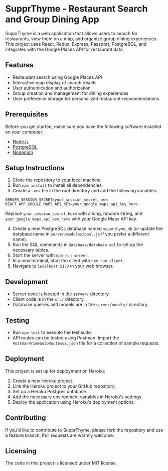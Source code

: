 # SupprThyme - Restaurant Search and Group Dining App

SupprThyme is a web application that allows users to search for restaurants, view them on a map, and organize group dining experiences. This project uses React, Redux, Express, Passport, PostgreSQL, and integrates with the Google Places API for restaurant data.

## Features

- Restaurant search using Google Places API
- Interactive map display of search results
- User authentication and authorization
- Group creation and management for dining experiences
- User preference storage for personalized restaurant recommendations

## Prerequisites

Before you get started, make sure you have the following software installed on your computer:

- [Node.js](https://nodejs.org/en)
- [PostgreSQL](https://www.postgresql.org)
- [Nodemon](https://nodemon.io)

## Setup Instructions

1. Clone the repository to your local machine.
2. Run `npm install` to install all dependencies.
3. Create a `.env` file in the root directory and add the following variables:

```plaintext
SERVER_SESSION_SECRET=your_session_secret_here
REACT_APP_GOOGLE_MAPS_API_KEY=your_google_maps_api_key_here
```

Replace `your_session_secret_here` with a long, random string, and `your_google_maps_api_key_here` with your Google Maps API key.

4. Create a new PostgreSQL database named `supprthyme_db` (or update the database name in `server/modules/pool.js` if you prefer a different name).
5. Run the SQL commands in `database/database.sql` to set up the necessary tables.
6. Start the server with `npm run server`.
7. In a new terminal, start the client with `npm run client`.
8. Navigate to `localhost:5173` in your web browser.

## Development

- Server code is located in the `server/` directory.
- Client code is in the `src/` directory.
- Database queries and models are in the `server/models/` directory.

## Testing

- Run `npm test` to execute the test suite.
- API routes can be tested using Postman. Import the `PostmanPrimeSoloRoutesv2.json` file for a collection of sample requests.

## Deployment

This project is set up for deployment on Heroku:

1. Create a new Heroku project.
2. Link the Heroku project to your GitHub repository.
3. Set up a Heroku Postgres database.
4. Add the necessary environment variables in Heroku's settings.
5. Deploy the application using Heroku's deployment options.

## Contributing

If you'd like to contribute to SupprThyme, please fork the repository and use a feature branch. Pull requests are warmly welcome.

## Licensing

The code in this project is licensed under MIT license.
